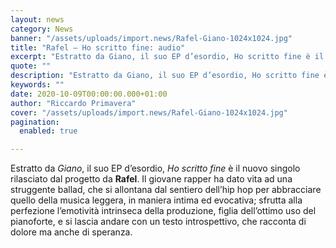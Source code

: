 ```yaml
---
layout: news
category: News
banner: "/assets/uploads/import.news/Rafel-Giano-1024x1024.jpg"
title: "Rafel – Ho scritto fine: audio"
excerpt: "Estratto da Giano, il suo EP d’esordio, Ho scritto fine è il nuovo singolo rilasciato dal progetto da Rafel. Il giovane rapper ha dato vita ad una struggente ballad, che si allontana dal sentiero dell’hip hop per abbracciare quello della musica leggera, in maniera intima ed evocativa; sfrutta alla perfezione l’emotività intrinseca della produzione, figlia [&hellip"
quote: ""
description: "Estratto da Giano, il suo EP d’esordio, Ho scritto fine è il nuovo singolo rilasciato dal progetto da Rafel. Il giovane rapper ha dato vita ad una struggente ballad, che si allontana dal sentiero dell’hip hop per abbracciare quello della musica leggera, in maniera intima ed evocativa; sfrutta alla perfezione l’emotività intrinseca della produzione, figlia [&hellip"
keywords: ""
date: 2020-10-09T00:00:00.000+01:00
author: "Riccardo Primavera"
cover: "/assets/uploads/import.news/Rafel-Giano-1024x1024.jpg"
pagination:
  enabled: true

---
```


Estratto da _Giano_, il suo EP d’esordio, _Ho scritto fine_ è il nuovo singolo rilasciato dal progetto da **Rafel**. Il giovane rapper ha dato vita ad una struggente ballad, che si allontana dal sentiero dell’hip hop per abbracciare quello della musica leggera, in maniera intima ed evocativa; sfrutta alla perfezione l’emotività intrinseca della produzione, figlia dell’ottimo uso del pianoforte, e si lascia andare con un testo introspettivo, che racconta di dolore ma anche di speranza.